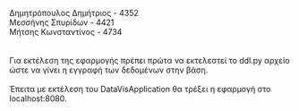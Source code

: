 Δημητρόπουλος Δημήτριος - 4352 <br>
Μεσσήνης Σπυρίδων - 4421 <br>
Μήτσης Κωνσταντίνος - 4734 <br>
<br><br>
Για εκτέλεση της εφαρμογής πρέπει πρώτα να εκτελεστεί το ddl.py αρχείο ώστε να γίνει η εγγραφή των δεδομένων στην βάση.<br>
<br>
Έπειτα με εκτέλεση του DataVisApplication θα τρέξει η εφαρμογή στο localhost:8080.<br>
